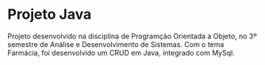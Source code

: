 # Projeto Java
  Projeto desenvolvido na disciplina de Programção Orientada a Objeto, no 3º semestre de Análise e Desenvolvimento de Sistemas.
  Com o tema Farmácia, foi desenvolvido um CRUD em Java, integrado com MySql.
